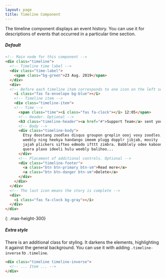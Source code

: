 ```yaml
---
layout: page
title: Timeline Component
---
```


The timeline component displays an event history. You can use it for descriptions of events that occurred in a
particular time section.

##### Default

```html
<!-- Main node for this component -->
<div class="timeline">
  <!-- Timeline time label -->
  <div class="time-label">
    <span class="bg-green">23 Aug. 2019</span>
  </div>
  <div>
  <!-- Before each timeline item corresponds to one icon on the left scale -->
    <i class="fas fa-envelope bg-blue"></i>
    <!-- Timeline item -->
    <div class="timeline-item">
    <!-- Time -->
      <span class="time"><i class="fas fa-clock"></i> 12:05</span>
      <!-- Header. Optional -->
      <h3 class="timeline-header"><a href="#">Support Team</a> sent you an email</h3>
      <!-- Body -->
      <div class="timeline-body">
        Etsy doostang zoodles disqus groupon greplin oooj voxy zoodles,
        weebly ning heekya handango imeem plugg dopplr jibjab, movity
        jajah plickers sifteo edmodo ifttt zimbra. Babblely odeo kaboodle
        quora plaxo ideeli hulu weebly balihoo...
      </div>
      <!-- Placement of additional controls. Optional -->
      <div class="timeline-footer">
        <a class="btn btn-primary btn-sm">Read more</a>
        <a class="btn btn-danger btn-sm">Delete</a>
      </div>
    </div>
  </div>
  <!-- The last icon means the story is complete -->
  <div>
    <i class="fas fa-clock bg-gray"></i>
  </div>
</div>
```

{: .max-height-300}

##### Extra style

There is an additional class for styling. It darkens the elements, highlighting it against the general background.
You can use it with adding `.timeline-inverse` to `.timeline`.

```html
<div class="timeline timeline-inverse">
  <!-- ... Item ... -->
</div>
```
